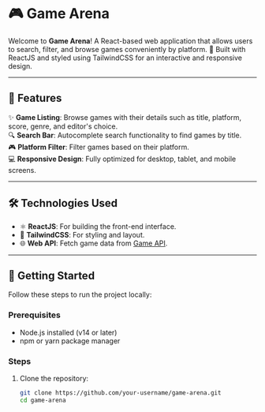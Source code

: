 # 🎮 Game Arena

Welcome to **Game Arena**! A React-based web application that allows users to search, filter, and browse games conveniently by platform. 🚀 Built with ReactJS and styled using TailwindCSS for an interactive and responsive design.

---

## 📝 Features

✨ **Game Listing**: Browse games with their details such as title, platform, score, genre, and editor's choice.  
🔍 **Search Bar**: Autocomplete search functionality to find games by title.  
🎮 **Platform Filter**: Filter games based on their platform.  
💻 **Responsive Design**: Fully optimized for desktop, tablet, and mobile screens.  

---

## 🛠️ Technologies Used

- ⚛️ **ReactJS**: For building the front-end interface.  
- 💨 **TailwindCSS**: For styling and layout.  
- 🌐 **Web API**: Fetch game data from [Game API](https://s3-ap-southeast-1.amazonaws.com/he-public-data/gamesarena274f2bf.json).  

---

## 🚀 Getting Started

Follow these steps to run the project locally:

### Prerequisites
- Node.js installed (v14 or later)  
- npm or yarn package manager  

### Steps
1. Clone the repository:
   ```bash
   git clone https://github.com/your-username/game-arena.git
   cd game-arena
